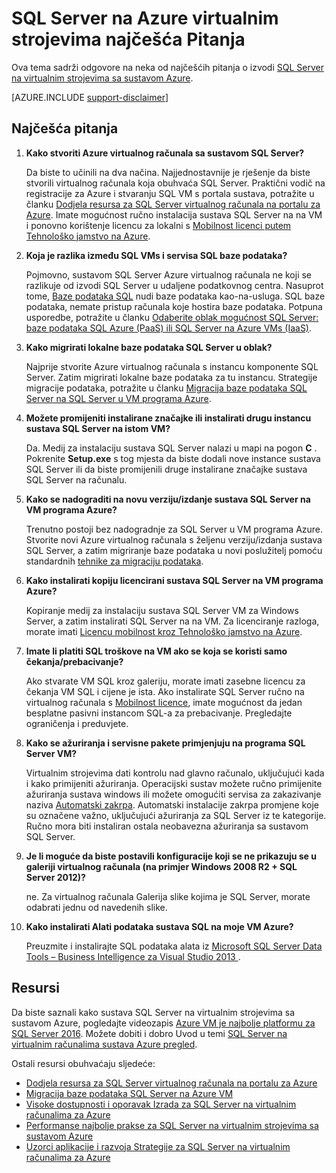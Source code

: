 <properties
    pageTitle="SQL Server na virtualnim Azure računalima najčešća pitanja vezana uz | Microsoft Azure"
    description="U ovom se članku navedeni odgovori na najčešća pitanja o sustavom SQL Server Azure VMs."
    services="virtual-machines-windows"
    documentationCenter=""
    authors="v-shysun"
    manager="felixwu"
    editor=""
    tags="azure-service-management"/>

<tags
    ms.service="virtual-machines-windows"
    ms.devlang="na"
    ms.topic="article"
    ms.tgt_pltfrm="vm-windows-sql-server"
    ms.workload="infrastructure-services"
    ms.date="09/13/2016"
    ms.author="v-shysun"/>

# <a name="sql-server-on-azure-virtual-machines-faq"></a>SQL Server na Azure virtualnim strojevima najčešća Pitanja

Ova tema sadrži odgovore na neka od najčešćih pitanja o izvodi [SQL Server na virtualnim strojevima sa sustavom Azure](https://azure.microsoft.com/services/virtual-machines/sql-server/).

[AZURE.INCLUDE [support-disclaimer](../../includes/support-disclaimer.md)]

## <a name="frequently-asked-questions"></a>Najčešća pitanja

1. **Kako stvoriti Azure virtualnog računala sa sustavom SQL Server?**

    Da biste to učinili na dva načina. Najjednostavnije je rješenje da biste stvorili virtualnog računala koja obuhvaća SQL Server. Praktični vodič na registracije za Azure i stvaranju SQL VM s portala sustava, potražite u članku [Dodjela resursa za SQL Server virtualnog računala na portalu za Azure](virtual-machines-windows-portal-sql-server-provision.md). Imate mogućnost ručno instalacija sustava SQL Server na na VM i ponovno korištenje licencu za lokalni s [Mobilnost licenci putem Tehnološko jamstvo na Azure](https://azure.microsoft.com/pricing/license-mobility/).

1. **Koja je razlika između SQL VMs i servisa SQL baze podataka?**

    Pojmovno, sustavom SQL Server Azure virtualnog računala ne koji se razlikuje od izvodi SQL Server u udaljene podatkovnog centra. Nasuprot tome, [Baze podataka SQL](../sql-database/sql-database-technical-overview.md) nudi baze podataka kao-na-usluga. SQL baze podataka, nemate pristup računala koje hostira baze podataka. Potpuna usporedbe, potražite u članku [Odaberite oblak mogućnost SQL Server: baze podataka SQL Azure (PaaS) ili SQL Server na Azure VMs (IaaS)](../sql-database/sql-database-paas-vs-sql-server-iaas.md).

1. **Kako migrirati lokalne baze podataka SQL Server u oblak?**

    Najprije stvorite Azure virtualnog računala s instancu komponente SQL Server. Zatim migrirati lokalne baze podataka za tu instancu. Strategije migracije podataka, potražite u članku [Migracija baze podataka SQL Server na SQL Server u VM programa Azure](virtual-machines-windows-migrate-sql.md).

2. **Možete promijeniti instalirane značajke ili instalirati drugu instancu sustava SQL Server na istom VM?**

    Da. Medij za instalaciju sustava SQL Server nalazi u mapi na pogon **C** . Pokrenite **Setup.exe** s tog mjesta da biste dodali nove instance sustava SQL Server ili da biste promijenili druge instalirane značajke sustava SQL Server na računalu.

3. **Kako se nadograditi na novu verziju/izdanje sustava SQL Server na VM programa Azure?**

    Trenutno postoji bez nadogradnje za SQL Server u VM programa Azure. Stvorite novi Azure virtualnog računala s željenu verziju/izdanja sustava SQL Server, a zatim migriranje baze podataka u novi poslužitelj pomoću standardnih [tehnike za migraciju podataka](virtual-machines-windows-migrate-sql.md).

4. **Kako instalirati kopiju licencirani sustava SQL Server na VM programa Azure?**

    Kopiranje medij za instalaciju sustava SQL Server VM za Windows Server, a zatim instalirati SQL Server na na VM. Za licenciranje razloga, morate imati [Licencu mobilnost kroz Tehnološko jamstvo na Azure](https://azure.microsoft.com/pricing/license-mobility/).

5. **Imate li platiti SQL troškove na VM ako se koja se koristi samo čekanja/prebacivanje?**

    Ako stvarate VM SQL kroz galeriju, morate imati zasebne licencu za čekanja VM SQL i cijene je ista. Ako instalirate SQL Server ručno na virtualnog računala s [Mobilnost licence](https://azure.microsoft.com/pricing/license-mobility/), imate mogućnost da jedan besplatne pasivni instancom SQL-a za prebacivanje. Pregledajte ograničenja i preduvjete.

6. **Kako se ažuriranja i servisne pakete primjenjuju na programa SQL Server VM?**

    Virtualnim strojevima dati kontrolu nad glavno računalo, uključujući kada i kako primijeniti ažuriranja. Operacijski sustav možete ručno primijenite ažuriranja sustava windows ili možete omogućiti servisa za zakazivanje naziva [Automatski zakrpa](virtual-machines-windows-classic-sql-automated-patching.md). Automatski instalacije zakrpa promjene koje su označene važno, uključujući ažuriranja za SQL Server iz te kategorije. Ručno mora biti instaliran ostala neobavezna ažuriranja sa sustavom SQL Server.

7. **Je li moguće da biste postavili konfiguracije koji se ne prikazuju se u galeriji virtualnog računala (na primjer Windows 2008 R2 + SQL Server 2012)?**

    ne. Za virtualnog računala Galerija slike kojima je SQL Server, morate odabrati jednu od navedenih slike.

9. **Kako instalirati Alati podataka sustava SQL na moje VM Azure?**

    Preuzmite i instalirajte SQL podataka alata iz [Microsoft SQL Server Data Tools – Business Intelligence za Visual Studio 2013 ](https://www.microsoft.com/en-us/download/details.aspx?id=42313).

## <a name="resources"></a>Resursi

Da biste saznali kako sustava SQL Server na virtualnim strojevima sa sustavom Azure, pogledajte videozapis [Azure VM je najbolje platformu za SQL Server 2016](https://channel9.msdn.com/Events/DataDriven/SQLServer2016/Azure-VM-is-the-best-platform-for-SQL-Server-2016). Možete dobiti i dobro Uvod u temi [SQL Server na virtualnim računalima sustava Azure pregled](virtual-machines-windows-sql-server-iaas-overview.md).

Ostali resursi obuhvaćaju sljedeće:

- [Dodjela resursa za SQL Server virtualnog računala na portalu za Azure](virtual-machines-windows-portal-sql-server-provision.md)
- [Migracija baze podataka SQL Server na Azure VM](virtual-machines-windows-migrate-sql.md)
- [Visoke dostupnosti i oporavak Izrada za SQL Server na virtualnim računalima za Azure](virtual-machines-windows-sql-high-availability-dr.md)
- [Performanse najbolje prakse za SQL Server na virtualnim strojevima sa sustavom Azure](virtual-machines-windows-sql-performance.md)
- [Uzorci aplikacije i razvoja Strategije za SQL Server na virtualnim računalima za Azure](virtual-machines-windows-sql-server-app-patterns-dev-strategies.md)

